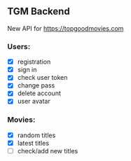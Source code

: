## TGM Backend

New API for https://topgoodmovies.com

### Users:
- [x] registration
- [x] sign in
- [x] check user token
- [x] change pass
- [x] delete account
- [x] user avatar

### Movies:
- [x] random titles
- [x] latest titles
- [ ] check/add new titles